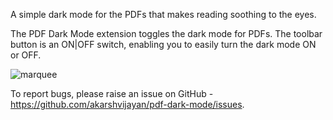 A simple dark mode for the PDFs that makes reading soothing to the eyes.

The PDF Dark Mode extension toggles the dark mode for PDFs. The toolbar button is an ON|OFF switch, enabling you to easily turn the dark mode ON or OFF.

![marquee](https://github.com/akarshvijayan/pdf-dark-mode/assets/17468863/8329291a-70c7-43b3-a316-2d2065731897)

To report bugs, please raise an issue on GitHub - https://github.com/akarshvijayan/pdf-dark-mode/issues.

